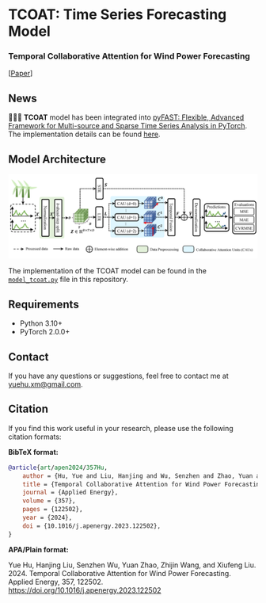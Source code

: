 # TCOAT: Time Series Forecasting Model

### Temporal Collaborative Attention for Wind Power Forecasting 

[[Paper](https://doi.org/10.1016/j.apenergy.2023.122502)]

## News

🎉🎉🎉 **TCOAT** model has been integrated
into [pyFAST: Flexible, Advanced Framework for Multi-source and Sparse Time Series Analysis in PyTorch](https://github.com/freepose/pyFAST).
The implementation details can be found [here](https://github.com/freepose/pyFAST/blob/main/fast/model/mts/coat.py).

## Model Architecture

![Model Architecture](model_architecture.png)

The implementation of the TCOAT model can be found in the [`model_tcoat.py`](model_tcoat.py) file in this repository.

## Requirements

- Python 3.10+
- PyTorch 2.0.0+

## Contact

If you have any questions or suggestions, feel free to contact me at [yuehu.xm@gmail.com](mailto:yuehu.xm@gmail.com).

## Citation

If you find this work useful in your research, please use the following citation formats:

**BibTeX format:**

```bibtex
@article{art/apen2024/357Hu,
    author = {Hu, Yue and Liu, Hanjing and Wu, Senzhen and Zhao, Yuan and Wang, Zhijin and Liu, Xiufeng},
    title = {Temporal Collaborative Attention for Wind Power Forecasting},
    journal = {Applied Energy},
    volume = {357},
    pages = {122502},
    year = {2024},
    doi = {10.1016/j.apenergy.2023.122502},
}
```

**APA/Plain format:**

Yue Hu, Hanjing Liu, Senzhen Wu, Yuan Zhao, Zhijin Wang, and Xiufeng Liu. 2024. Temporal Collaborative Attention for
Wind Power Forecasting. Applied Energy, 357, 122502. https://doi.org/10.1016/j.apenergy.2023.122502
